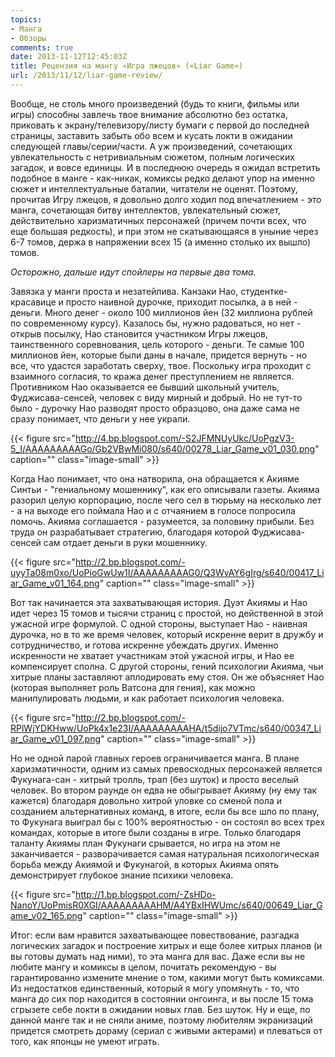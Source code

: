 ```yaml
---
topics:
- Манга
- Обзоры
comments: true
date: 2013-11-12T12:45:03Z
title: Рецензия на мангу «Игра лжецов» («Liar Game»)
url: /2013/11/12/liar-game-review/
---
```


Вообще, не столь много произведений (будь то книги, фильмы или игры) способны завлечь твое внимание абсолютно без остатка, приковать к экрану/телевизору/листу бумаги с первой до последней страницы, заставить забыть обо всем и кусать локти в ожидании следующей главы/серии/части. А уж произведений, сочетающих увлекательность с нетривиальным сюжетом, полным логических загадок, и вовсе единицы. И в последнюю очередь я ожидал встретить подобное в манге - как-никак, комиксы редко делают упор на именно сюжет и интеллектуальные баталии, читатели не оценят. Поэтому, прочитав Игру лжецов, я довольно долго ходил под впечатлением - это манга, сочетающая битву интеллектов, увлекательный сюжет, действительно харизматичных персонажей (причем почти всех, что еще большая редкость), и при этом не скатывающаяся в уныние через 6-7 томов, держа в напряжении всех 15 (а именно столько их вышло) томов.

*Осторожно, дальше идут спойлеры на первые два тома.*

<!--more-->

Завязка у манги проста и незатейлива. Канзаки Нао, студентке-красавице и просто наивной дурочке, приходит посылка, а в ней - деньги. Много денег - около 100 миллионов йен (32 миллиона рублей по современному курсу). Казалось бы, нужно радоваться, но нет - открыв посылку, Нао становится участником Игры лжецов, таинственного соревнования, цель которого - деньги. Те самые 100 миллионов йен, которые были даны в начале, придется вернуть - но все, что удастся заработать сверху, твое. Поскольку игра проходит с взаимного согласия, то кража денег преступлением не является. Противником Нао оказывается ее бывший школьный учитель, Фуджисава-сенсей, человек с виду мирный и добрый. Но не тут-то было - дурочку Нао разводят просто образцово, она даже сама не сразу понимает, что деньги у нее украли.

{{< figure src="http://4.bp.blogspot.com/-S2JFMNUyUkc/UoPgzV3-5_I/AAAAAAAAAGo/Gb2VBwMi080/s640/00278_Liar_Game_v01_030.png" caption="" class="image-small" >}} 

Когда Нао понимает, что она натворила, она обращается к Акияме Синтьи - "гениальному мошеннику", как его описывали газеты. Акияма разорил целую корпорацию, после чего сел в тюрьму на несколько лет - а на выходе его поймала Нао и с отчаянием в голосе попросила помочь. Акияма соглашается - разумеется, за половину прибыли. Без труда он разрабатывает стратегию, благодаря которой Фуджисава-сенсей сам отдает деньги в руки мошеннику.

{{< figure src="http://2.bp.blogspot.com/-uyyTa08m0xo/UoPioGwUw1I/AAAAAAAAAG0/Q3WvAY6gIrg/s640/00417_Liar_Game_v01_164.png" caption="" class="image-small" >}} 

Вот так начинается эта захватывающая история. Дуэт Акиямы и Нао идет через 15 томов и тысячи страниц с простой, но действенной в этой ужасной игре формулой. С одной стороны, выступает Нао - наивная дурочка, но в то же время человек, который искренне верит в дружбу и сотрудничество, и готова искренне убеждать других. Именно искренности не хватает участникам этой ужасной игры, и Нао ее компенсирует сполна. С другой стороны, гений психологии Акияма, чьи хитрые планы заставляют аплодировать ему стоя. Он же объясняет Нао (которая выполняет роль Ватсона для гения), как можно манипулировать людьми, и как работает психология человека.

{{< figure src="http://2.bp.blogspot.com/-RPlWjYDKHww/UoPk4x1e23I/AAAAAAAAAHA/t5dijo7VTmc/s640/00347_Liar_Game_v01_097.png" caption="" class="image-small" >}} 

Но не одной парой главных героев ограничивается манга. В плане харизматичности,  одним из самых превосходных персонажей является Фукунага-сан - хитрый тролль, трап (без шуток) и просто веселый человек. Во втором раунде он едва не обыгрывает Акияму (ну ему так кажется) благодаря довольно хитрой уловке со сменой пола и созданием альтернативных команд, в итоге, если бы все шло по плану, то Фукунага выиграл бы с 100% вероятностью - он состоял во всех трех командах, которые в итоге были созданы в игре. Только благодаря таланту Акиямы план Фукунаги срывается, но игра на этом не заканчивается - разворачивается самая натуральная психологическая борьба между Акиямой и Фукунагой, в которых Акияма опять демонстрирует глубокое знание психики человека.

{{< figure src="http://1.bp.blogspot.com/-ZsHDo-NanoY/UoPmisR0XGI/AAAAAAAAAHM/A4YBxIHWUmc/s640/00649_Liar_Game_v02_165.png" caption="" class="image-small" >}} 

Итог: если вам нравится захватывающее повествование, разгадка логических загадок и построение хитрых и еще более хитрых планов (и вы готовы думать над ними), то эта манга для вас. Даже если вы не любите мангу и комиксы в целом, почитать рекомендую - вы гарантированно измените мнение о том, какими могут быть комиксами. Из недостатков единственный, который я могу упомянуть - то, что манга до сих пор находится в состоянии онгоинга, и вы после 15 тома сгрызете себе локти в ожидании новых глав. Без шуток. Ну и еще, по данной манге так и не сняли аниме, поэтому любителям экранизаций придется смотреть дораму (сериал с живыми актерами) и плеваться от того, как японцы не умеют играть.
